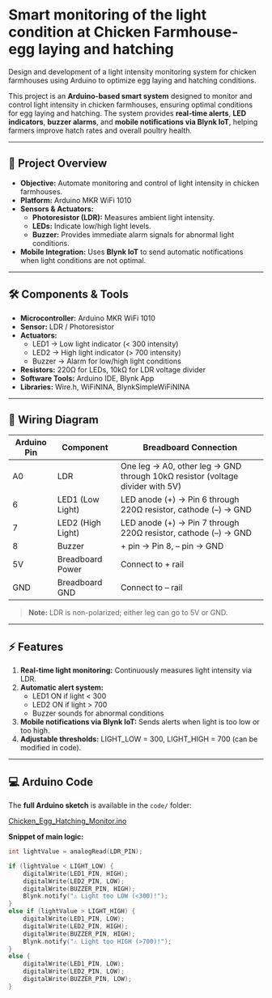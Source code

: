 # Smart monitoring of the light condition at Chicken Farmhouse- egg laying and hatching
Design and development of a light intensity monitoring system for chicken farmhouses using Arduino to optimize egg laying and hatching conditions.


This project is an **Arduino-based smart system** designed to monitor and control light intensity in chicken farmhouses, ensuring optimal conditions for egg laying and hatching. The system provides **real-time alerts**, **LED indicators**, **buzzer alarms**, and **mobile notifications via Blynk IoT**, helping farmers improve hatch rates and overall poultry health.

---

## 📌 Project Overview

- **Objective:** Automate monitoring and control of light intensity in chicken farmhouses.  
- **Platform:** Arduino MKR WiFi 1010  
- **Sensors & Actuators:**
  - **Photoresistor (LDR):** Measures ambient light intensity.  
  - **LEDs:** Indicate low/high light levels.  
  - **Buzzer:** Provides immediate alarm signals for abnormal light conditions.  
- **Mobile Integration:** Uses **Blynk IoT** to send automatic notifications when light conditions are not optimal.  

---

## 🛠️ Components & Tools

- **Microcontroller:** Arduino MKR WiFi 1010  
- **Sensor:** LDR / Photoresistor  
- **Actuators:**  
  - LED1 → Low light indicator (< 300 intensity)  
  - LED2 → High light indicator (> 700 intensity)  
  - Buzzer → Alarm for low/high light conditions  
- **Resistors:** 220Ω for LEDs, 10kΩ for LDR voltage divider  
- **Software Tools:** Arduino IDE, Blynk App  
- **Libraries:** Wire.h, WiFiNINA, BlynkSimpleWiFiNINA  

---

## 🔌 Wiring Diagram

| Arduino Pin | Component         | Breadboard Connection |
|------------|-----------------|---------------------|
| A0         | LDR               | One leg → A0, other leg → GND through 10kΩ resistor (voltage divider with 5V) |
| 6          | LED1 (Low Light)  | LED anode (+) → Pin 6 through 220Ω resistor, cathode (–) → GND |
| 7          | LED2 (High Light) | LED anode (+) → Pin 7 through 220Ω resistor, cathode (–) → GND |
| 8          | Buzzer            | + pin → Pin 8, – pin → GND |
| 5V         | Breadboard Power  | Connect to + rail |
| GND        | Breadboard GND    | Connect to – rail |

> **Note:** LDR is non-polarized; either leg can go to 5V or GND.  

---

## ⚡ Features

1. **Real-time light monitoring:** Continuously measures light intensity via LDR.  
2. **Automatic alert system:**  
   - LED1 ON if light < 300  
   - LED2 ON if light > 700  
   - Buzzer sounds for abnormal conditions  
3. **Mobile notifications via Blynk IoT:** Sends alerts when light is too low or too high.  
4. **Adjustable thresholds:** LIGHT_LOW = 300, LIGHT_HIGH = 700 (can be modified in code).  

---

## 💻 Arduino Code

The **full Arduino sketch** is available in the `code/` folder:

[Chicken_Egg_Hatching_Monitor.ino](code/Chicken_Egg_Hatching_Monitor.ino)

**Snippet of main logic:**

```c
int lightValue = analogRead(LDR_PIN);

if (lightValue < LIGHT_LOW) {
    digitalWrite(LED1_PIN, HIGH);
    digitalWrite(LED2_PIN, LOW);
    digitalWrite(BUZZER_PIN, HIGH);
    Blynk.notify("⚠️ Light too LOW (<300)!");
} 
else if (lightValue > LIGHT_HIGH) {
    digitalWrite(LED1_PIN, LOW);
    digitalWrite(LED2_PIN, HIGH);
    digitalWrite(BUZZER_PIN, HIGH);
    Blynk.notify("⚠️ Light too HIGH (>700)!");
} 
else {
    digitalWrite(LED1_PIN, LOW);
    digitalWrite(LED2_PIN, LOW);
    digitalWrite(BUZZER_PIN, LOW);
}
